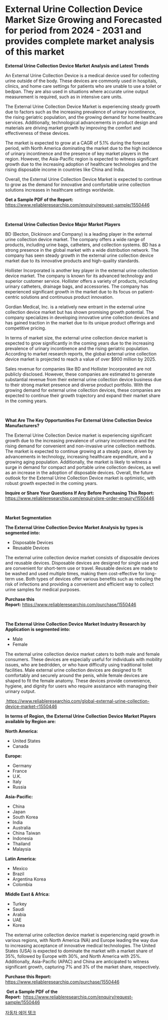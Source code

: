 <p><h1>External Urine Collection Device Market Size Growing and Forecasted for period from 2024 - 2031 and provides complete market analysis of this market</h1></p><p><strong>External Urine Collection Device Market Analysis and Latest Trends</strong></p>
<p><p>An External Urine Collection Device is a medical device used for collecting urine outside of the body. These devices are commonly used in hospitals, clinics, and home care settings for patients who are unable to use a toilet or bedpan. They are also used in situations where accurate urine output measurement is required, such as in intensive care units.</p><p>The External Urine Collection Device Market is experiencing steady growth due to factors such as the increasing prevalence of urinary incontinence, the rising geriatric population, and the growing demand for home healthcare services. Additionally, technological advancements in product design and materials are driving market growth by improving the comfort and effectiveness of these devices.</p><p>The market is expected to grow at a CAGR of 5.1% during the forecast period, with North America dominating the market due to the high incidence of urinary incontinence and the presence of key market players in the region. However, the Asia-Pacific region is expected to witness significant growth due to the increasing adoption of healthcare technologies and the rising disposable income in countries like China and India.</p><p>Overall, the External Urine Collection Device Market is expected to continue to grow as the demand for innovative and comfortable urine collection solutions increases in healthcare settings worldwide.</p></p>
<p><strong>Get a Sample PDF of the Report:&nbsp;</strong> <a href="https://www.reliableresearchiq.com/enquiry/request-sample/1550446">https://www.reliableresearchiq.com/enquiry/request-sample/1550446</a></p>
<p>&nbsp;</p>
<p><strong>External Urine Collection Device Major Market Players</strong></p>
<p><p>BD (Becton, Dickinson and Company) is a leading player in the external urine collection device market. The company offers a wide range of products, including urine bags, catheters, and collection systems. BD has a strong presence in the global market with a wide distribution network. The company has seen steady growth in the external urine collection device market due to its innovative products and high-quality standards.</p><p>Hollister Incorporated is another key player in the external urine collection device market. The company is known for its advanced technology and superior customer service. Hollister offers a variety of products, including urinary catheters, drainage bags, and accessories. The company has experienced significant growth in the market due to its focus on patient-centric solutions and continuous product innovation.</p><p>Gordian Medical, Inc. is a relatively new entrant in the external urine collection device market but has shown promising growth potential. The company specializes in developing innovative urine collection devices and has gained traction in the market due to its unique product offerings and competitive pricing.</p><p>In terms of market size, the external urine collection device market is expected to grow significantly in the coming years due to the increasing prevalence of urinary incontinence and the rising geriatric population. According to market research reports, the global external urine collection device market is projected to reach a value of over $900 million by 2025.</p><p>Sales revenue for companies like BD and Hollister Incorporated are not publicly disclosed. However, these companies are estimated to generate substantial revenue from their external urine collection device business due to their strong market presence and diverse product portfolio. With the growing demand for external urine collection devices, these companies are expected to continue their growth trajectory and expand their market share in the coming years.</p></p>
<p>&nbsp;</p>
<p><strong>What Are The Key Opportunities For External Urine Collection Device Manufacturers?</strong></p>
<p><p>The External Urine Collection Device market is experiencing significant growth due to the increasing prevalence of urinary incontinence and the rising demand for convenient and non-invasive urine collection methods. The market is expected to continue growing at a steady pace, driven by advancements in technology, increasing healthcare expenditure, and a growing aging population. Additionally, the market is likely to witness a surge in demand for compact and portable urine collection devices, as well as an increase in the adoption of disposable devices. Overall, the future outlook for the External Urine Collection Device market is optimistic, with robust growth expected in the coming years.</p></p>
<p><strong>Inquire or Share Your Questions If Any Before Purchasing This Report:</strong> <a href="https://www.reliableresearchiq.com/enquiry/pre-order-enquiry/1550446">https://www.reliableresearchiq.com/enquiry/pre-order-enquiry/1550446</a></p>
<p>&nbsp;</p>
<p><strong>Market Segmentation</strong></p>
<p><strong>The External Urine Collection Device Market Analysis by types is segmented into:</strong></p>
<p><ul><li>Disposable Devices</li><li>Reusable Devices</li></ul></p>
<p><p>The external urine collection device market consists of disposable devices and reusable devices. Disposable devices are designed for single use and are convenient for short-term use or travel. Reusable devices are made to be washed and used multiple times, making them cost-effective for long-term use. Both types of devices offer various benefits such as reducing the risk of infections and providing a convenient and efficient way to collect urine samples for medical purposes.</p></p>
<p><strong>Purchase this Report:&nbsp;</strong><a href="https://www.reliableresearchiq.com/purchase/1550446">https://www.reliableresearchiq.com/purchase/1550446</a></p>
<p>&nbsp;</p>
<p><strong>The External Urine Collection Device Market Industry Research by Application is segmented into:</strong></p>
<p><ul><li>Male</li><li>Female</li></ul></p>
<p><p>The external urine collection device market caters to both male and female consumers. These devices are especially useful for individuals with mobility issues, who are bedridden, or who have difficulty using traditional toilet facilities. Male external urine collection devices are designed to fit comfortably and securely around the penis, while female devices are shaped to fit the female anatomy. These devices provide convenience, hygiene, and dignity for users who require assistance with managing their urinary output.</p></p>
<p><a href="https://www.reliableresearchiq.com/global-external-urine-collection-device-market-r1550446">&nbsp;https://www.reliableresearchiq.com/global-external-urine-collection-device-market-r1550446</a></p>
<p><strong>In terms of Region, the External Urine Collection Device Market Players available by Region are:</strong></p>
<p>
    <p> <strong> North America: </strong>
        <ul>
            <li>United States</li>
            <li>Canada</li>
        </ul>
        </p> 
    <p> <strong> Europe: </strong>
        <ul>
            <li>Germany</li>
            <li>France</li>
            <li>U.K.</li>
            <li>Italy</li>
            <li>Russia</li>
        </ul>
        </p> 
    <p> <strong> Asia-Pacific: </strong>
        <ul>
            <li>China</li>
            <li>Japan</li>
            <li>South Korea</li>
            <li>India</li>
            <li>Australia</li>
            <li>China Taiwan</li>
            <li>Indonesia</li>
            <li>Thailand</li>
            <li>Malaysia</li>
        </ul>
        </p> 
    <p> <strong> Latin America: </strong>
        <ul>
            <li>Mexico</li>
            <li>Brazil</li>
            <li>Argentina Korea</li>
            <li>Colombia</li>
        </ul>
        </p> 
    <p> <strong> Middle East & Africa: </strong>
        <ul>
            <li>Turkey</li>
            <li>Saudi</li>
            <li>Arabia</li>
            <li>UAE</li>
            <li>Korea</li>
        </ul>
    </p>
    </p>
<p><p>The external urine collection device market is experiencing rapid growth in various regions, with North America (NA) and Europe leading the way due to increasing acceptance of innovative medical technologies. The United States (USA) is expected to dominate the market with a market share of 35%, followed by Europe with 30%, and North America with 25%. Additionally, Asia-Pacific (APAC) and China are anticipated to witness significant growth, capturing 7% and 3% of the market share, respectively.</p></p>
<p><strong>Purchase this Report: </strong><a href="https://www.reliableresearchiq.com/purchase/1550446">https://www.reliableresearchiq.com/purchase/1550446</a></p>
<p>&nbsp;<strong>Get a Sample PDF of the Report:&nbsp;&nbsp;</strong><a href="https://www.reliableresearchiq.com/enquiry/request-sample/1550446">https://www.reliableresearchiq.com/enquiry/request-sample/1550446</a></p>
<p><strong></strong></p>
<p><p><a href="https://github.com/vdhdwjyp90142/Market-Research-Report-List-3/blob/main/680941174582.md">자동차 에어 탱크</a></p></p>